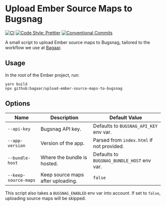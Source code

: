 # Upload Ember Source Maps to Bugsnag

[![CI](https://github.com/bagaar/upload-ember-source-maps-to-bugsnag/workflows/CI/badge.svg)](https://github.com/bagaar/upload-ember-source-maps-to-bugsnag/actions?query=workflow%3ACI)
[![Code Style: Prettier](https://img.shields.io/badge/code_style-prettier-ff69b4.svg)](https://github.com/prettier/prettier)
[![Conventional Commits](https://img.shields.io/badge/Conventional%20Commits-1.0.0-yellow.svg)](https://conventionalcommits.org)

A small script to upload Ember source maps to Bugsnag, tailored to the workflow
we use at [Bagaar](https://www.bagaar.be/).

## Usage

In the root of the Ember project, run:

```shell
yarn build
npx github:bagaar/upload-ember-source-maps-to-bugsnag
```

## Options

| Name                 | Description                       | Default Value                              |
| -------------------- | --------------------------------- | ------------------------------------------ |
| `--api-key`          | Bugsnag API key.                  | Defaults to `BUGSNAG_API_KEY` env var.     |
| `--app-version`      | Version of the app.               | Parsed from `index.html` if not provided.  |
| `--bundle-host`      | Where the bundle is hosted.       | Defaults to `BUGSNAG_BUNDLE_HOST` env var. |
| `--keep-source-maps` | Keep source maps after uploading. | `false`                                    |

This script also takes a `BUGSNAG_ENABLED` env var into account. If set to
`false`, uploading source maps will be skipped.
